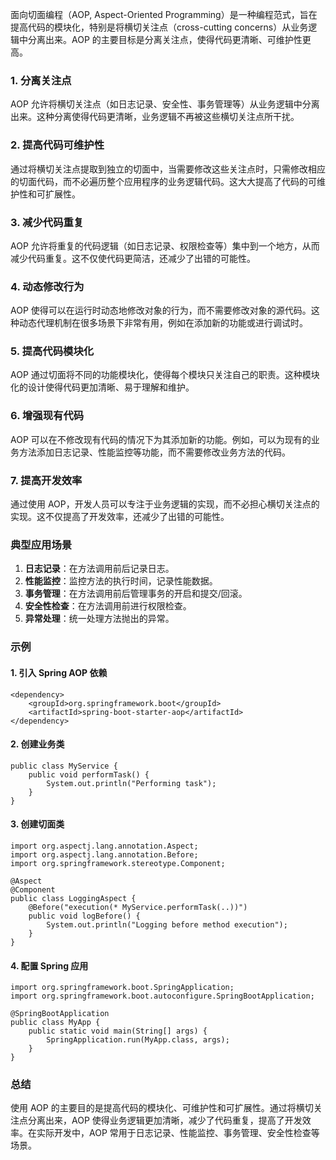 面向切面编程（AOP, Aspect-Oriented Programming）是一种编程范式，旨在提高代码的模块化，特别是将横切关注点（cross-cutting concerns）从业务逻辑中分离出来。AOP 的主要目标是分离关注点，使得代码更清晰、可维护性更高。
### 1. 分离关注点
AOP 允许将横切关注点（如日志记录、安全性、事务管理等）从业务逻辑中分离出来。这种分离使得代码更清晰，业务逻辑不再被这些横切关注点所干扰。
### 2. 提高代码可维护性
通过将横切关注点提取到独立的切面中，当需要修改这些关注点时，只需修改相应的切面代码，而不必遍历整个应用程序的业务逻辑代码。这大大提高了代码的可维护性和可扩展性。
### 3. 减少代码重复
AOP 允许将重复的代码逻辑（如日志记录、权限检查等）集中到一个地方，从而减少代码重复。这不仅使代码更简洁，还减少了出错的可能性。
### 4. 动态修改行为
AOP 使得可以在运行时动态地修改对象的行为，而不需要修改对象的源代码。这种动态代理机制在很多场景下非常有用，例如在添加新的功能或进行调试时。
### 5. 提高代码模块化
AOP 通过切面将不同的功能模块化，使得每个模块只关注自己的职责。这种模块化的设计使得代码更加清晰、易于理解和维护。
### 6. 增强现有代码
AOP 可以在不修改现有代码的情况下为其添加新的功能。例如，可以为现有的业务方法添加日志记录、性能监控等功能，而不需要修改业务方法的代码。
### 7. 提高开发效率
通过使用 AOP，开发人员可以专注于业务逻辑的实现，而不必担心横切关注点的实现。这不仅提高了开发效率，还减少了出错的可能性。
### 典型应用场景

1. **日志记录**：在方法调用前后记录日志。
2. **性能监控**：监控方法的执行时间，记录性能数据。
3. **事务管理**：在方法调用前后管理事务的开启和提交/回滚。
4. **安全性检查**：在方法调用前进行权限检查。
5. **异常处理**：统一处理方法抛出的异常。
### 示例
#### 1. 引入 Spring AOP 依赖
```
<dependency>
    <groupId>org.springframework.boot</groupId>
    <artifactId>spring-boot-starter-aop</artifactId>
</dependency>
```
#### 2. 创建业务类
```
public class MyService {
    public void performTask() {
        System.out.println("Performing task");
    }
}
```
#### 3. 创建切面类
```
import org.aspectj.lang.annotation.Aspect;
import org.aspectj.lang.annotation.Before;
import org.springframework.stereotype.Component;

@Aspect
@Component
public class LoggingAspect {
    @Before("execution(* MyService.performTask(..))")
    public void logBefore() {
        System.out.println("Logging before method execution");
    }
}
```
#### 4. 配置 Spring 应用
```
import org.springframework.boot.SpringApplication;
import org.springframework.boot.autoconfigure.SpringBootApplication;

@SpringBootApplication
public class MyApp {
    public static void main(String[] args) {
        SpringApplication.run(MyApp.class, args);
    }
}
```
### 总结
使用 AOP 的主要目的是提高代码的模块化、可维护性和可扩展性。通过将横切关注点分离出来，AOP 使得业务逻辑更加清晰，减少了代码重复，提高了开发效率。在实际开发中，AOP 常用于日志记录、性能监控、事务管理、安全性检查等场景。
